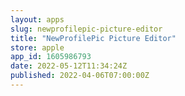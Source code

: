 ```yaml
---
layout: apps
slug: newprofilepic-picture-editor
title: "NewProfilePic Picture Editor"
store: apple
app_id: 1605986793
date: 2022-05-12T11:34:24Z
published: 2022-04-06T07:00:00Z
---
```

